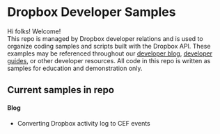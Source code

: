 # Dropbox Developer Samples

Hi folks! Welcome!  
This repo is managed by Dropbox developer relations and is used to organize coding samples and scripts built with the Dropbox API. These examples may be referenced throughout our [developer blog](https://dropbox.tech/developers), [developer guides](https://www.dropbox.com/developers/documentation), or other developer resources. 
All code in this repo is written as samples for education and demonstration only.


## Current samples in repo

#### Blog

- Converting Dropbox activity log to CEF events
